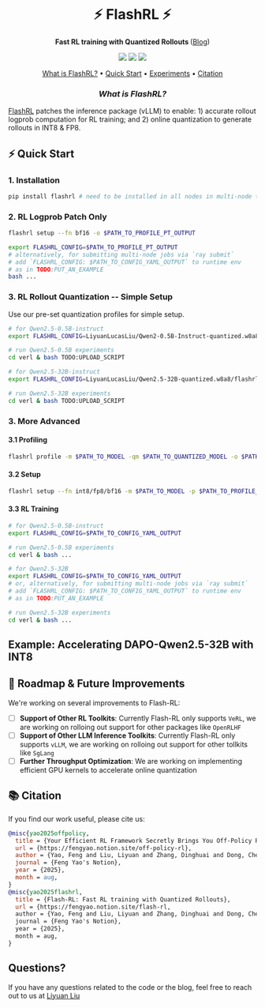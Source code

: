 <h1 align="center">⚡ FlashRL ⚡</h1>
<p align="center"><b>Fast RL training with Quantized Rollouts </b>  
(<a href="https://fengyao.notion.site/flash-rl">Blog</a>)</p>

<p align="center">
  <img src="https://img.shields.io/badge/license-MIT-blue.svg">
  <img src="https://img.shields.io/badge/python-3.10+-blue">
  <img src="https://img.shields.io/pypi/v/flashrl?color=green">  
</p>

<p align="center">
  <a href="#what-is-flashrl">What is FlashRL?</a> •
  <a href="#-quick-start">Quick Start</a> •
  <a href="#-experiments">Experiments</a> •
  <a href="#-citation">Citation</a>
</p>

<h3 align="center" id="what-is-flashrl"><i>What is FlashRL?</i></h3>

[FlashRL](https://fengyao.notion.site/flash-rl) patches the inference package (vLLM) to enable: 1) accurate rollout logprob computation for RL training; and 2) online quantization to generate rollouts in INT8 \& FP8. 

## ⚡ Quick Start

### 1. Installation

```bash
pip install flashrl # need to be installed in all nodes in multi-node training
```

### 2. RL Logprob Patch Only
```bash 
flashrl setup --fn bf16 -o $PATH_TO_PROFILE_PT_OUTPUT

export FLASHRL_CONFIG=$PATH_TO_PROFILE_PT_OUTPUT 
# alternatively, for submitting multi-node jobs via `ray submit`
# add `FLASHRL_CONFIG: $PATH_TO_CONFIG_YAML_OUTPUT` to runtime env
# as in TODO:PUT_AN_EXAMPLE
bash ... 
```

### 3. RL Rollout Quantization -- Simple Setup
Use our pre-set quantization profiles for simple setup. 

```bash 
# for Qwen2.5-0.5B-instruct
export FLASHRL_CONFIG=LiyuanLucasLiu/Qwen2-0.5B-Instruct-quantized.w8a8-RedHatAI/flashrl_config.yaml

# run Qwen2.5-0.5B experiments 
cd verl & bash TODO:UPLOAD_SCRIPT 

# for Qwen2.5-32B-instruct
export FLASHRL_CONFIG=LiyuanLucasLiu/Qwen2.5-32B-quantized.w8a8/flashrl_config.yaml

# run Qwen2.5-32B experiments 
cd verl & bash TODO:UPLOAD_SCRIPT
```

### 3. More Advanced

#### 3.1 Profiling

```bash
flashrl profile -m $PATH_TO_MODEL -qm $PATH_TO_QUANTIZED_MODEL -o $PATH_TO_PROFILE_PT_OUTPUT --fn int8/fp8
```

#### 3.2 Setup

```bash
flashrl setup --fn int8/fp8/bf16 -m $PATH_TO_MODEL -p $PATH_TO_PROFILE_PT_OUTPUT -o $PATH_TO_CONFIG_YAML_OUTPUT
```

#### 3.3 RL Training

```bash
# for Qwen2.5-0.5B-instruct
export FLASHRL_CONFIG=$PATH_TO_CONFIG_YAML_OUTPUT

# run Qwen2.5-0.5B experiments 
cd verl & bash ... 

# for Qwen2.5-32B
export FLASHRL_CONFIG=$PATH_TO_CONFIG_YAML_OUTPUT
# or, alternatively, for submitting multi-node jobs via `ray submit`
# add `FLASHRL_CONFIG: $PATH_TO_CONFIG_YAML_OUTPUT` to runtime env
# as in TODO:PUT_AN_EXAMPLE

# run Qwen2.5-32B experiments 
cd verl & bash ... 
```

## Example: Accelerating DAPO-Qwen2.5-32B with INT8


## 🚧 Roadmap & Future Improvements

We're working on several improvements to Flash-RL:

- [ ] **Support of Other RL Toolkits**: Currently Flash-RL only supports `VeRL`, we are working on rolloing out support for other packages like `OpenRLHF`
- [ ] **Support of Other LLM Inference Toolkits**: Currently Flash-RL only supports `vLLM`, we are working on rolloing out support for other tollkits like `SgLang`
- [ ] **Further Throughput Optimization**: We are working on implementing efficient GPU kernels to accelerate online quantization

## 📚 Citation

If you find our work useful, please cite us:

```bibtex
@misc{yao2025offpolicy,
  title = {Your Efficient RL Framework Secretly Brings You Off-Policy RL Training},
  url = {https://fengyao.notion.site/off-policy-rl},
  author = {Yao, Feng and Liu, Liyuan and Zhang, Dinghuai and Dong, Chengyu and Gao, Jianfeng},
  journal = {Feng Yao's Notion},
  year = {2025},
  month = aug,
}
@misc{yao2025flashrl,
  title = {Flash-RL: Fast RL training with Quantized Rollouts},
  url = {https://fengyao.notion.site/flash-rl,
  author = {Yao, Feng and Liu, Liyuan and Zhang, Dinghuai and Dong, Chengyu and Gao, Jianfeng},
  journal = {Feng Yao's Notion},
  year = {2025},
  month = aug,
}
```

## Questions?

If you have any questions related to the code or the blog, feel free to reach out to us at [Liyuan Liu](llychinalz@gmail.com)
